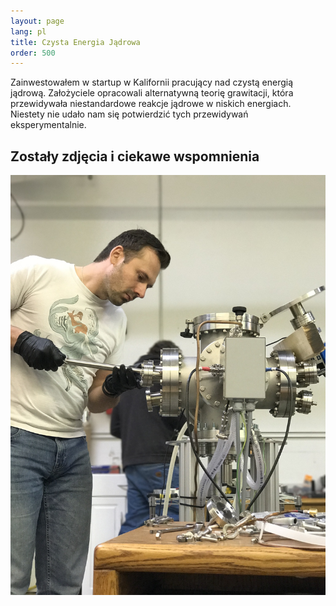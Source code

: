 ```yaml
---
layout: page
lang: pl
title: Czysta Energia Jądrowa
order: 500
---
```

Zainwestowałem w startup w Kalifornii pracujący nad czystą energią jądrową. Założyciele opracowali alternatywną teorię grawitacji, która przewidywała niestandardowe reakcje jądrowe w niskich energiach. Niestety nie udało nam się potwierdzić tych przewidywań eksperymentalnie.

## Zostały zdjęcia i ciekawe wspomnienia

![](/assets/images/ugc.jpg)